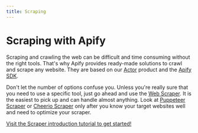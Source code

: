 ```yaml
---
title: Scraping
---
```


# [](./scraping)Scraping with Apify

Scraping and crawling the web can be difficult and time consuming without the right tools. That's why Apify provides ready-made solutions to crawl and scrape any website. They are based on our [Actor](/actors) product and the [Apify SDK](https://sdk.apify.com).

Don't let the number of options confuse you. Unless you're really sure that you need to use a specific tool, just go ahead and use the [Web Scraper](#web-scraper). It is the easiest to pick up and can handle almost anything. Look at [Puppeteer Scraper](#puppeteer-scraper) or [Cheerio Scraper](#cheerio-scraper) only after you know your target websites well and need to optimize your scraper.

[Visit the Scraper introduction tutorial to get started!](./scraping/tutorial/introduction)
